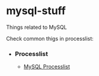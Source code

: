 # mysql-stuff
Things related to MySQL

Check common thigs in processlist:

-   ### Processlist 
    - [MySQL Processlist](https://github.com/shashankqv/mysql-stuff/blob/master/processlist/processlist.md)
